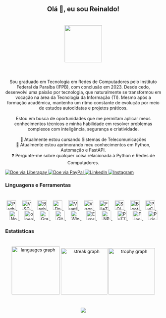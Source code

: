 <h2 align="center">Olá 👋, eu sou Reinaldo!</h2>

###

<br clear="both">

<div align="center">
  <img height="120" src="https://media2.giphy.com/media/v1.Y2lkPTc5MGI3NjExb2wxODNvMmJzeDhydWEybHM2NnltOHVtb3l0ZWo3c3ZwYWNlNGRnbiZlcD12MV9pbnRlcm5hbF9naWZfYnlfaWQmY3Q9cw/5dLoIhuX12Nl1MnQJ1/giphy.gif"  />
</div>

###

<br clear="both">

<p align="center">Sou graduado em Tecnologia em Redes de Computadores pelo Instituto Federal da Paraíba (IFPB), com conclusão em 2023. Desde cedo, desenvolvi uma paixão por tecnologia, que naturalmente se transformou em vocação na área da Tecnologia da Informação (TI). Mesmo após a formação acadêmica, mantenho um ritmo constante de evolução por meio de estudos autodidatas e projetos práticos.<br><br>Estou em busca de oportunidades que me permitam aplicar meus conhecimentos técnicos e minha habilidade em resolver problemas complexos com inteligência, segurança e criatividade.<br><br>🔭 Atualmente estou cursando Sistemas de Telecomunicações<br>🌱 Atualmente estou aprimorando meu conhecimentos em Python, Automação e FastAPI.<br>❓ Pergunte-me sobre qualquer coisa relacionada à Python e Redes de Computadores.</p>

<a href="https://liberapay.com/mr-reinaldo" target="_blank">
  <img src="https://img.shields.io/badge/Donate-Liberapay-f6c915.svg?style=flat-square&logo=liberapay" alt="Doe via Liberapay"/>
</a>
<a href="https://www.paypal.com/donate/?business=WDVFFH92J555N&no_recurring=0&item_name=Te+agrade%C3%A7o+pela+ajuda%21&currency_code=BRL" target="_blank">
  <img src="https://img.shields.io/badge/Donate-PayPal-00457C.svg?style=flat-square&logo=paypal&logoColor=white" alt="Doe via PayPal"/>
</a>
<a href="https://www.linkedin.com/in/jreinaldosilva" target="_blank">
  <img src="https://img.shields.io/badge/LinkedIn-0077B5.svg?style=flat-square&logo=linkedin&logoColor=white" alt="LinkedIn"/>
</a>
<a href="https://www.instagram.com/penguin.bash_" target="_blank">
  <img src="https://img.shields.io/badge/Instagram-E4405F.svg?style=flat-square&logo=instagram&logoColor=white" alt="Instagram"/>
</a>


###

<h3 align="left">Linguagens e Ferramentas</h3>

###

<br clear="both">

<div align="center">
  <a href="https://www.python.org/" target="_blank">
    <img src="https://cdn.jsdelivr.net/gh/devicons/devicon/icons/python/python-original.svg" height="30" alt="Python Logo" />
  </a>
  <img width="12" />
  <a href="https://code.visualstudio.com/" target="_blank">
    <img src="https://cdn.jsdelivr.net/gh/devicons/devicon/icons/vscode/vscode-original.svg" height="30" alt="VSCode Logo" />
  </a>
  <img width="12" />
  <a href="https://www.gnu.org/software/bash/" target="_blank">
    <img src="https://cdn.jsdelivr.net/gh/devicons/devicon/icons/bash/bash-original.svg" height="30" alt="Bash Logo" />
  </a>
  <img width="12" />
  <a href="https://www.docker.com/" target="_blank">
    <img src="https://cdn.jsdelivr.net/gh/devicons/devicon/icons/docker/docker-plain-wordmark.svg" height="30" alt="Docker Logo" />
  </a>
  <img width="12" />
  <a href="https://vuetifyjs.com/" target="_blank">
    <img src="https://cdn.jsdelivr.net/gh/devicons/devicon/icons/vuetify/vuetify-original.svg" height="30" alt="Vuetify Logo" />
  </a>
  <img width="12" />
  <a href="https://developer.hashicorp.com/vagrant" target="_blank">
    <img src="https://cdn.jsdelivr.net/gh/devicons/devicon/icons/vagrant/vagrant-original.svg" height="30" alt="Vagrant Logo" />
  </a>
  <img width="12" />
  <a href="https://filezilla-project.org/" target="_blank">
    <img src="https://cdn.jsdelivr.net/gh/devicons/devicon/icons/filezilla/filezilla-plain.svg" height="30" alt="FileZilla Logo" />
  </a>
  <img width="12" />
  <a href="https://www.sqlalchemy.org/" target="_blank">
    <img src="https://cdn.jsdelivr.net/gh/devicons/devicon/icons/sqlalchemy/sqlalchemy-original.svg" height="30" alt="SQLAlchemy Logo" />
  </a>
  <img width="12" />
  <a href="https://getbootstrap.com/" target="_blank">
    <img src="https://cdn.jsdelivr.net/gh/devicons/devicon/icons/bootstrap/bootstrap-original.svg" height="30" alt="Bootstrap Logo" />
  </a>
  <img width="12" />
  <a href="https://www.jetbrains.com/pycharm/" target="_blank">
    <img src="https://cdn.jsdelivr.net/gh/devicons/devicon/icons/pycharm/pycharm-original.svg" height="30" alt="PyCharm Logo" />
  </a>
  <img width="12" />
  <a href="https://nodejs.org/" target="_blank">
    <img src="https://cdn.jsdelivr.net/gh/devicons/devicon/icons/nodejs/nodejs-original.svg" height="30" alt="Node.js Logo" />
  </a>
  <img width="12" />
  <a href="https://www.opensuse.org/" target="_blank">
    <img src="https://cdn.jsdelivr.net/gh/devicons/devicon/icons/opensuse/opensuse-original-wordmark.svg" height="30" alt="openSUSE Logo" />
  </a>
  <img width="12" />
  <a href="https://grafana.com/" target="_blank">
    <img src="https://cdn.jsdelivr.net/gh/devicons/devicon/icons/grafana/grafana-original.svg" height="30" alt="Grafana Logo" />
  </a>
  <img width="12" />
  <a href="https://git-scm.com/" target="_blank">
    <img src="https://cdn.jsdelivr.net/gh/devicons/devicon/icons/git/git-original.svg" height="30" alt="Git Logo" />
  </a>
  <img width="12" />
  <a href="https://www.microsoft.com/windows/" target="_blank">
    <img src="https://cdn.jsdelivr.net/gh/devicons/devicon/icons/windows8/windows8-original.svg" height="30" alt="Windows Logo" />
  </a>
  <img width="12" />
  <a href="https://expressjs.com/" target="_blank">
    <img src="https://cdn.jsdelivr.net/gh/devicons/devicon/icons/express/express-original.svg" height="30" alt="Express.js Logo" />
  </a>
  <img width="12" />
  <a href="https://www.npmjs.com/" target="_blank">
    <img src="https://cdn.jsdelivr.net/gh/devicons/devicon/icons/npm/npm-original-wordmark.svg" height="30" alt="NPM Logo" />
  </a>
  <img width="12" />
  <a href="https://www.chiark.greenend.org.uk/~sgtatham/putty/" target="_blank">
    <img src="https://cdn.jsdelivr.net/gh/devicons/devicon/icons/putty/putty-original.svg" height="30" alt="PuTTY Logo" />
  </a>
  <img width="12" />
  <a href="https://flask.palletsprojects.com/" target="_blank">
    <img src="https://cdn.simpleicons.org/flask/000000" height="30" alt="Flask Logo" />
  </a>
  <img width="12" />
  <a href="https://www.prisma.io/" target="_blank">
    <img src="https://cdn.simpleicons.org/prisma/2D3748" height="30" alt="Prisma Logo" />
  </a>
</div>

###

<h3 align="left">Estatísticas</h3>

###

<br clear="both">

<div align="center">
  <img src="https://github-readme-stats.vercel.app/api/top-langs?username=mr-reinaldo&locale=pt-br&hide_title=false&layout=compact&card_width=320&langs_count=8&theme=vue&hide_border=true&order=2" height="155" alt="languages graph"  />
  <img src="https://streak-stats.demolab.com?user=mr-reinaldo&locale=pt-br&mode=daily&theme=vue&hide_border=true&border_radius=5&order=3" height="150" alt="streak graph"  />
  <img src="https://github-profile-trophy.vercel.app?username=mr-reinaldo&theme=flat&column=-1&row=1&margin-w=8&margin-h=8&no-bg=false&no-frame=true&order=4" height="150" alt="trophy graph"  />
</div>

###

<br clear="both">

<div align="center">
  <img src="https://profile-counter.glitch.me/mr-reinaldo/count.svg?"  />
</div>

###
